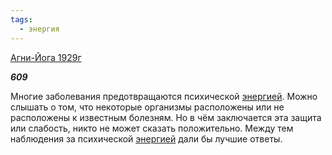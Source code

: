 ```yaml
---
tags:
  - энергия
---
```

[Агни-Йога 1929г](https://127.0.0.1:4002/agni/1929)

___609___

Многие заболевания предотвращаются психической [энергией](../../../tags/#энергия). Можно слышать о том, что некоторые организмы расположены или не расположены к известным болезням. Но в чём заключается эта защита или слабость, никто не может сказать положительно. Между тем наблюдения за психической [энергией](../../../tags/#энергия) дали бы лучшие ответы.